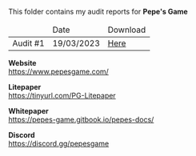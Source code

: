 This folder contains my audit reports for **Pepe's Game**

<table>
  <thead>
    <tr>
      <td></td>
      <td>Date</td>
      <td>Download</td>
    </tr>
  </thead>
  <tbody>
    <tr>
      <td>Audit #1</td>
      <td>19/03/2023</td>
      <td><a href="https://github.com/pimhakkert/Solidity-Audits/raw/main/pepes-game/Pepe's%20Game%20Audit.pdf" download>Here</a></td>
    </tr>
  </tbody>
</table>

**Website**  
https://www.pepesgame.com/

**Litepaper**  
https://tinyurl.com/PG-Litepaper

**Whitepaper**  
https://pepes-game.gitbook.io/pepes-docs/

**Discord**  
https://discord.gg/pepesgame

